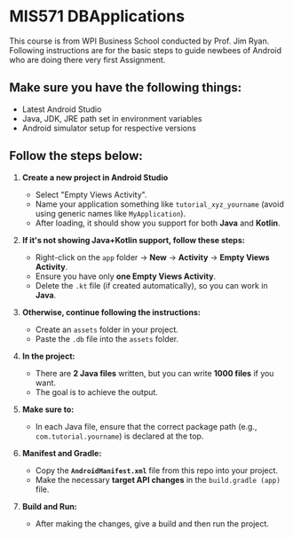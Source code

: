 # MIS571 DBApplications
This course is from WPI Business School conducted by Prof. Jim Ryan.
Following instructions are for the basic steps to guide newbees of Android who are doing there very first Assignment.

## Make sure you have the following things:
- Latest Android Studio
- Java, JDK, JRE path set in environment variables
- Android simulator setup for respective versions

## Follow the steps below:

1. **Create a new project in Android Studio**
   - Select "Empty Views Activity".
   - Name your application something like `tutorial_xyz_yourname` (avoid using generic names like `MyApplication`).
   - After loading, it should show you support for both **Java** and **Kotlin**.

2. **If it's not showing Java+Kotlin support, follow these steps:**
   - Right-click on the `app` folder → **New** → **Activity** → **Empty Views Activity**.
   - Ensure you have only **one Empty Views Activity**.
   - Delete the `.kt` file (if created automatically), so you can work in **Java**.

3. **Otherwise, continue following the instructions:**
   - Create an `assets` folder in your project.
   - Paste the `.db` file into the `assets` folder.

4. **In the project:**
   - There are **2 Java files** written, but you can write **1000 files** if you want.
   - The goal is to achieve the output.

5. **Make sure to:**
   - In each Java file, ensure that the correct package path (e.g., `com.tutorial.yourname`) is declared at the top.

6. **Manifest and Gradle:**
   - Copy the **`AndroidManifest.xml`** file from this repo into your project.
   - Make the necessary **target API changes** in the `build.gradle (app)` file.

7. **Build and Run:**
   - After making the changes, give a build and then run the project.
